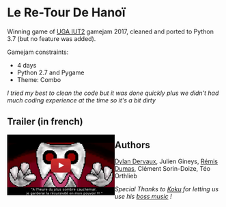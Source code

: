 # Le Re-Tour De Hanoï
Winning game of [UGA IUT2](https://iut2.univ-grenoble-alpes.fr/) gamejam 2017, cleaned and ported to Python 3.7 (but no feature was added).

Gamejam constraints:
* 4 days
* Python 2.7 and Pygame
* Theme: Combo

*I tried my best to clean the code but it was done quickly plus we didn't had much coding experience at the time so it's a bit dirty*

## Trailer (in french)
<a href="https://www.youtube.com/watch?v=zqc3GcnmhmA">
<img src="Images/thumbnail.jpg" height="40%" width="50%" align="left">
</a>

## Authors
[Dylan Dervaux](https://github.com/Dylanderv),
Julien Gineys, 
[Rémis Dumas](https://github.com/Plouffi),
Clément Sorin-Doize, 
Téo Orthlieb

*Special Thanks to [Koku](https://www.youtube.com/channel/UC2RiTsaZeKw2ta9__M2V4jQ) for letting us use his [boss music](https://www.youtube.com/watch?v=eVtovENP4ZI) !*
